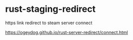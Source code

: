 # rust-staging-redirect
https link redirect to steam server connect

https://ogeydog.github.io/rust-server-redirect/connect.html
